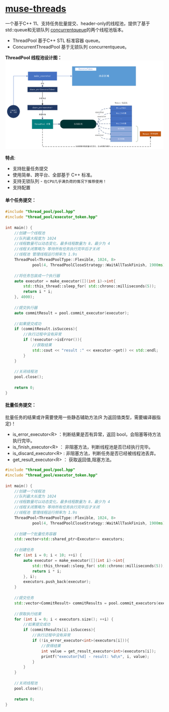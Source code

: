 # [muse-threads](#)
一个基于C++ 11、支持任务批量提交、header-only的线程池，提供了基于std::queue和无锁队列 [concurrentqueue](https://github.com/cameron314/concurrentqueue)的两个线程池版本。
* ThreadPool 基于C++ STL 标准容器 queue。
* ConcurrentThreadPool 基于无锁队列 concurrentqueue。

**ThreadPool 线程池设计图：**  
<img src="./docs/assets/jiagou.png" width="800px" />

**特点**:
* 支持批量任务提交
* 使用简单、跨平台、全部基于 C++ 标准。
* 支持无锁队列 - `在CPU几乎满负荷的情况下推荐使用！`
* 支持配置

#### 单个任务提交：
```cpp
#include "thread_pool/pool.hpp"
#include "thread_pool/executor_token.hpp"

int main() {
    //创建一个线程池
    //队列最大程度为 1024
    //线程数量可以动态变化，最多线程数量为 8，最少为 4
    //线程关闭策略为 等待所有任务执行完毕后才关闭
    //线程池 管理线程运行频率为 1.9s
    ThreadPool<ThreadPoolType::Flexible, 1024, 8> 
            pool(4, ThreadPoolCloseStrategy::WaitAllTaskFinish, 1900ms);
    
    //将任务包装成一个执行器
    auto executor = make_executor([](int i)->int{
        std::this_thread::sleep_for( std::chrono::milliseconds(5));
        return i * i;
    }, 4000);
    
    //提交执行器
    auto commitResult = pool.commit_executor(executor);
    
    //如果提交成功
    if (commitResult.isSuccess){
        //执行过程中没有异常
        if (!executor->isError()){
            //获取结果
            std::cout << "result :" << executor->get() << std::endl;
        }
    }
    
    //关闭线程池
    pool.close();
        
    return 0;
}
```

#### 批量任务提交：
批量任务的结果或许需要使用一些静态辅助方法(R 为返回值类型，需要编译器指定)！

* is_error_executor\<R\> ：判断结果是否有异常，返回 bool，会阻塞等待方法执行完毕。
* is_finish_executor\<R\> ： 非阻塞方法，判断线程池是否已经执行完毕。
* is_discard_executor\<R\> : 非阻塞方法，判断任务是否已经被线程池丢弃。
* get_result_executor\<R\> ： 获取返回值,阻塞方法。


```cpp
#include "thread_pool/pool.hpp"
#include "thread_pool/executor_token.hpp"

int main() {
    //创建一个线程池
    //队列最大长度为 1024
    //线程数量可以动态变化，最多线程数量为 8，最少为 4
    //线程关闭策略为 等待所有任务执行完毕后才关闭
    //线程池 管理线程运行频率为 1.9s
    ThreadPool<ThreadPoolType::Flexible, 1024, 8> 
            pool(4, ThreadPoolCloseStrategy::WaitAllTaskFinish, 1900ms);
    
    //创建一个批量任务容器
    std::vector<std::shared_ptr<Executor>> executors;
    
    //创建任务
    for (int i = 0; i < 10; ++i) {
        auto executor = make_executor([](int i)->int{
            std::this_thread::sleep_for( std::chrono::milliseconds(5));
            return i * i;
        }, i);
        executors.push_back(executor);
    }

    //提交任务
    std::vector<CommitResult> commitResults = pool.commit_executors(executors);
    
    //获取执行结果
    for (int i = 0; i < executors.size(); ++i) {
        //如果提交成功
        if (commitResults[i].isSuccess){
            //执行过程中没有异常
            if (!is_error_executor<int>(executors[i])){
                //获得结果
                int value = get_result_executor<int>(executors[i]);
                printf("executor[%d] - result: %d\n", i, value);
            }
        }
    }

    //关闭线程池
    pool.close();
    
    return 0;
}
```
